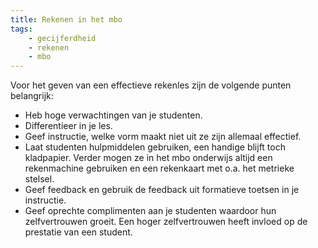 ```yaml
---
title: Rekenen in het mbo
tags: 
    - gecijferdheid
    - rekenen
    - mbo
---
```


Voor het geven van een effectieve rekenles zijn de volgende punten belangrijk:
- Heb hoge verwachtingen van je studenten.
- Differentieer in je les.
- Geef instructie, welke vorm maakt niet uit ze zijn allemaal effectief.
- Laat studenten hulpmiddelen gebruiken, een handige blijft toch kladpapier. Verder mogen ze in het mbo onderwijs altijd een rekenmachine gebruiken en een rekenkaart met o.a. het metrieke stelsel.
- Geef feedback en gebruik de feedback uit formatieve toetsen in je instructie.
- Geef oprechte complimenten aan je studenten waardoor hun zelfvertrouwen groeit. Een hoger zelfvertrouwen heeft invloed op de prestatie van een student.

